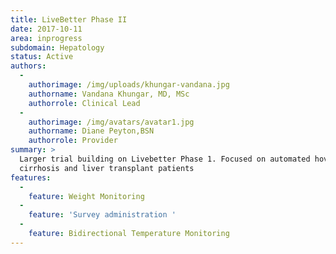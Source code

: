 ```yaml
---
title: LiveBetter Phase II
date: 2017-10-11
area: inprogress
subdomain: Hepatology
status: Active
authors:
  - 
    authorimage: /img/uploads/khungar-vandana.jpg
    authorname: Vandana Khungar, MD, MSc
    authorrole: Clinical Lead
  - 
    authorimage: /img/avatars/avatar1.jpg
    authorname: Diane Peyton,BSN
    authorrole: Provider
summary: >
  Larger trial building on Livebetter Phase 1. Focused on automated hovering of
  cirrhosis and liver transplant patients
features:
  - 
    feature: Weight Monitoring
  - 
    feature: 'Survey administration '
  - 
    feature: Bidirectional Temperature Monitoring
---
```

